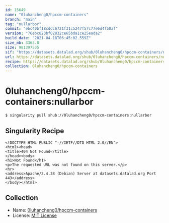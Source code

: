```yaml
---
id: 15649
name: "0luhancheng0/hpccm-containers"
branch: "main"
tag: "nullarbor"
commit: "ebc40bf18cddc6721f31c5247f57c77e6d4f50af"
version: "76ebc823bf02832ce65bda1ce25eada2"
build_date: "2021-04-18T06:45:02.559Z"
size_mb: 3363.0
size: 981397535
sif: "https://datasets.datalad.org/shub/0luhancheng0/hpccm-containers/nullarbor/2021-04-18-ebc40bf1-76ebc823/76ebc823bf02832ce65bda1ce25eada2.sif"
url: https://datasets.datalad.org/shub/0luhancheng0/hpccm-containers/nullarbor/2021-04-18-ebc40bf1-76ebc823/
recipe: https://datasets.datalad.org/shub/0luhancheng0/hpccm-containers/nullarbor/2021-04-18-ebc40bf1-76ebc823/Singularity
collection: 0luhancheng0/hpccm-containers
---
```


# 0luhancheng0/hpccm-containers:nullarbor

```bash
$ singularity pull shub://0luhancheng0/hpccm-containers:nullarbor
```

## Singularity Recipe

```singularity
<!DOCTYPE HTML PUBLIC "-//IETF//DTD HTML 2.0//EN">
<html><head>
<title>404 Not Found</title>
</head><body>
<h1>Not Found</h1>
<p>The requested URL was not found on this server.</p>
<hr>
<address>Apache/2.4.38 (Debian) Server at datasets.datalad.org Port 443</address>
</body></html>
```

## Collection

 - Name: [0luhancheng0/hpccm-containers](https://github.com/0luhancheng0/hpccm-containers)
 - License: [MIT License](https://api.github.com/licenses/mit)

